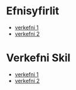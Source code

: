 #  Efnisyfirlit
- [verkefni 1](https://github.com/konni123/leikurMinn/blob/main/Game%20Design%20Document%20Template.pdf)
- [verkefni 2](https://www.mbl.is)
# Verkefni Skil
- [verkefni 1](https://github.com/konni123/leikurMinn/blob/main/verkefni1/skjal.md)
- [verkefni 2](https://github.com/konni123/leikurMinn/blob/main/verkefni1/leikjahonnun.docx)
